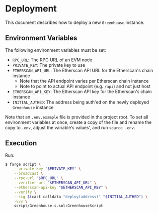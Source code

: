 # Deployment

This document describes how to deploy a new `Greenhouse` instance.

## Environment Variables

The following environment variables must be set:

- `RPC_URL`: The RPC URL of an EVM node
- `PRIVATE_KEY`: The private key to use
- `ETHERSCAN_API_URL`: The Etherscan API URL for the Etherscan's chain instance
    - Note that the API endpoint varies per Etherscan chain instance
    - Note to point to actual API endpoint (e.g. `/api`) and not just host
- `ETHERSCAN_API_KEY`: The Etherscan API key for the Etherscan's chain instance
- `INITIAL_AUTHED`: The address being auth'ed on the newly deployed `Greenhouse` instance

Note that an `.env.example` file is provided in the project root. To set all environment variables at once, create a copy of the file and rename the copy to `.env`, adjust the variable's values', and run `source .env`.

## Execution

Run:

```bash
$ forge script \
    --private-key "$PRIVATE_KEY" \
    --broadcast \
    --rpc-url "$RPC_URL" \
    --verifier-url "$ETHERSCAN_API_URL" \
    --etherscan-api-key "$ETHERSCAN_API_KEY" \
    --verify \
    --sig $(cast calldata "deploy(address)" "$INITIAL_AUTHED") \
    -vvv \
    script/Greenhouse.s.sol:GreenhouseScript
```
